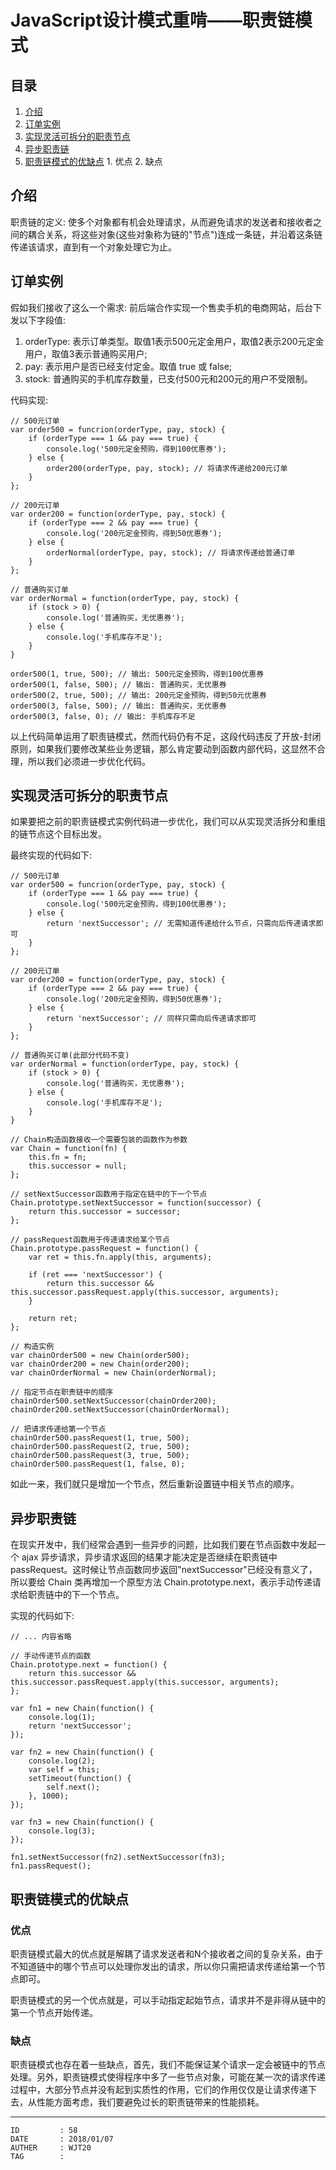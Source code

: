 
# JavaScript设计模式重啃——职责链模式 #

## 目录 ##

1. [介绍](#href1)
2. [订单实例](#href2)
3. [实现灵活可拆分的职责节点](#href3)
4. [异步职责链](#href4)
5. [职责链模式的优缺点](#href5)
 [](#href6)   1. 优点
 [](#href7)   2. 缺点

## <a name="href1">介绍</a> ##

职责链的定义: 使多个对象都有机会处理请求，从而避免请求的发送者和接收者之间的耦合关系，将这些对象(这些对象称为链的"节点")连成一条链，并沿着这条链传递该请求，直到有一个对象处理它为止。

## <a name="href2">订单实例</a> ##

假如我们接收了这么一个需求: 前后端合作实现一个售卖手机的电商网站，后台下发以下字段值:

1. orderType: 表示订单类型。取值1表示500元定金用户，取值2表示200元定金用户，取值3表示普通购买用户;
2. pay: 表示用户是否已经支付定金。取值 true 或 false;
3. stock: 普通购买的手机库存数量，已支付500元和200元的用户不受限制。

代码实现:

```
// 500元订单
var order500 = funcrion(orderType, pay, stock) {
    if (orderType === 1 && pay === true) {
        console.log('500元定金预购，得到100优惠券');
    } else {
        order200(orderType, pay, stock); // 将请求传递给200元订单
    }
};

// 200元订单
var order200 = function(orderType, pay, stock) {
    if (orderType === 2 && pay === true) {
        console.log('200元定金预购，得到50优惠券');
    } else {
        orderNormal(orderType, pay, stock); // 将请求传递给普通订单
    }
};

// 普通购买订单
var orderNormal = function(orderType, pay, stock) {
    if (stock > 0) {
        console.log('普通购买，无优惠券');
    } else {
        console.log('手机库存不足');
    }
}

order500(1, true, 500); // 输出: 500元定金预购，得到100优惠券
order500(1, false, 500); // 输出: 普通购买，无优惠券
order500(2, true, 500); // 输出: 200元定金预购，得到50元优惠券
order500(3, false, 500); // 输出: 普通购买，无优惠券
order500(3, false, 0); // 输出: 手机库存不足
```

以上代码简单运用了职责链模式，然而代码仍有不足，这段代码违反了开放-封闭原则，如果我们要修改某些业务逻辑，那么肯定要动到函数内部代码，这显然不合理，所以我们必须进一步优化代码。

## <a name="href3">实现灵活可拆分的职责节点</a> ##

如果要把之前的职责链模式实例代码进一步优化，我们可以从实现灵活拆分和重组的链节点这个目标出发。

最终实现的代码如下:

```
// 500元订单
var order500 = funcrion(orderType, pay, stock) {
    if (orderType === 1 && pay === true) {
        console.log('500元定金预购，得到100优惠券');
    } else {
        return 'nextSuccessor'; // 无需知道传递给什么节点，只需向后传递请求即可
    }
};

// 200元订单
var order200 = function(orderType, pay, stock) {
    if (orderType === 2 && pay === true) {
        console.log('200元定金预购，得到50优惠券');
    } else {
        return 'nextSuccessor'; // 同样只需向后传递请求即可
    }
};

// 普通购买订单(此部分代码不变)
var orderNormal = function(orderType, pay, stock) {
    if (stock > 0) {
        console.log('普通购买，无优惠券');
    } else {
        console.log('手机库存不足');
    }
}

// Chain构造函数接收一个需要包装的函数作为参数
var Chain = function(fn) {
    this.fn = fn;
    this.successor = null;
};

// setNextSuccessor函数用于指定在链中的下一个节点
Chain.prototype.setNextSuccessor = function(successor) {
    return this.successor = successor;
};

// passRequest函数用于传递请求给某个节点
Chain.prototype.passRequest = function() {
    var ret = this.fn.apply(this, arguments);

    if (ret === 'nextSuccessor') {
        return this.successor && this.successor.passRequest.apply(this.successor, arguments);
    }

    return ret;
};

// 构造实例
var chainOrder500 = new Chain(order500);
var chainOrder200 = new Chain(order200);
var chainOrderNormal = new Chain(orderNormal);

// 指定节点在职责链中的顺序
chainOrder500.setNextSuccessor(chainOrder200);
chainOrder200.setNextSuccessor(chainOrderNormal);

// 把请求传递给第一个节点
chainOrder500.passRequest(1, true, 500);
chainOrder500.passRequest(2, true, 500);
chainOrder500.passRequest(3, true, 500);
chainOrder500.passRequest(1, false, 0);
```

如此一来，我们就只是增加一个节点，然后重新设置链中相关节点的顺序。

## <a name="href4">异步职责链</a> ##

在现实开发中，我们经常会遇到一些异步的问题，比如我们要在节点函数中发起一个 ajax 异步请求，异步请求返回的结果才能决定是否继续在职责链中 passRequest。这时候让节点函数同步返回"nextSuccessor"已经没有意义了，所以要给 Chain 类再增加一个原型方法 Chain.prototype.next，表示手动传递请求给职责链中的下一个节点。

实现的代码如下:

```
// ... 内容省略

// 手动传递节点的函数
Chain.prototype.next = function() {
    return this.successor && this.successor.passRequest.apply(this.successor, arguments);
};

var fn1 = new Chain(function() {
    console.log(1);
    return 'nextSuccessor';
});

var fn2 = new Chain(function() {
    console.log(2);
    var self = this;
    setTimeout(function() {
        self.next();
    }, 1000);
});

var fn3 = new Chain(function() {
    console.log(3);
});

fn1.setNextSuccessor(fn2).setNextSuccessor(fn3);
fn1.passRequest();
```

## <a name="href5">职责链模式的优缺点</a> ##

### <a name="href5-1">优点</a> ###

职责链模式最大的优点就是解耦了请求发送者和N个接收者之间的复杂关系，由于不知道链中的哪个节点可以处理你发出的请求，所以你只需把请求传递给第一个节点即可。

职责链模式的另一个优点就是，可以手动指定起始节点，请求并不是非得从链中的第一个节点开始传递。

### <a name="href5-2">缺点</a> ###

职责链模式也存在着一些缺点，首先，我们不能保证某个请求一定会被链中的节点处理。另外，职责链模式使得程序中多了一些节点对象，可能在某一次的请求传递过程中，大部分节点并没有起到实质性的作用，它们的作用仅仅是让请求传递下去，从性能方面考虑，我们要避免过长的职责链带来的性能损耗。

---

```
ID         : 58
DATE       : 2018/01/07
AUTHER     : WJT20
TAG        : 
```

